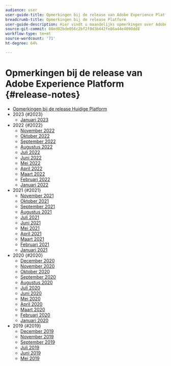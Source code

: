 ```yaml
---
audience: user
user-guide-title: Opmerkingen bij de release van Adobe Experience Platform
breadcrumb-title: Opmerkingen bij de release Platform
user-guide-description: Hier vindt u maandelijks opmerkingen over Adobe Experience Platform.
source-git-commit: 08ed02bde056c2bf2f0d3b442fe86a44e4090dd8
workflow-type: tm+mt
source-wordcount: '71'
ht-degree: 64%

---
```



# Opmerkingen bij de release van Adobe Experience Platform {#release-notes}

* [Opmerkingen bij de release Huidige Platform](latest/latest.md)
* 2023 {#2023}
   * [Januari 2023](2023/january-2023.md)
* 2022 {#2022}
   * [November 2022](2022/november-2022.md)
   * [Oktober 2022](2022/october-2022.md)
   * [September 2022](2022/september-2022.md)
   * [Augustus 2022](2022/august-2022.md)
   * [Juli 2022](2022/july-2022.md)
   * [Juni 2022](2022/june-2022.md)
   * [Mei 2022](2022/may-2022.md)
   * [April 2022](2022/april-2022.md)
   * [Maart 2022](2022/march-2022.md)
   * [Februari 2022](2022/february-2022.md)
   * [Januari 2022](2022/january-2022.md)
* 2021 {#2021}
   * [November 2021](2021/november-2021.md)
   * [Oktober 2021](2021/october-2021.md)
   * [September 2021](2021/september-2021.md)
   * [Augustus 2021](2021/august-2021.md)
   * [Juli 2021](2021/july-2021.md)
   * [Juni 2021](2021/june-2021.md)
   * [Mei 2021](2021/may-2021.md)
   * [April 2021](2021/april-2021.md)
   * [Maart 2021](2021/march-2021.md)
   * [Februari 2021](2021/february-2021.md)
   * [Januari 2021](2021/january-2021.md)
* 2020 {#2020}
   * [December 2020](2020/december-2020.md)
   * [November 2020](2020/november-2020.md)
   * [Oktober 2020](2020/october-2020.md)
   * [September 2020](2020/september-2020.md)
   * [Augustus 2020](2020/august-2020.md)
   * [Juli 2020](2020/july-2020.md)
   * [Juni 2020](2020/june-2020.md)
   * [Mei 2020](2020/may-2020.md)
   * [April 2020](2020/april-2020.md)
   * [Maart 2020](2020/march-2020.md)
   * [Februari 2020](2020/february-2020.md)
   * [Januari 2020](2020/january-2020.md)
* 2019 {#2019}
   * [December 2019](2019/december-2019.md)
   * [November 2019](2019/november-2019.md)
   * [September 2019](2019/september-2019.md)
   * [Juli 2019](2019/july-2019.md)
   * [Juni 2019](2019/june-2019.md)
   * [Mei 2019](2019/may-2019.md)
